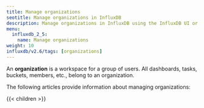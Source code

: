 ```yaml
---
title: Manage organizations
seotitle: Manage organizations in InfluxDB
description: Manage organizations in InfluxDB using the InfluxDB UI or the influx CLI.
menu:
  influxdb_2_5:
    name: Manage organizations
weight: 10
influxdb/v2.6/tags: [organizations]
---
```


An **organization** is a workspace for a group of users.
All dashboards, tasks, buckets, members, etc., belong to an organization.

The following articles provide information about managing organizations:

{{< children >}}
